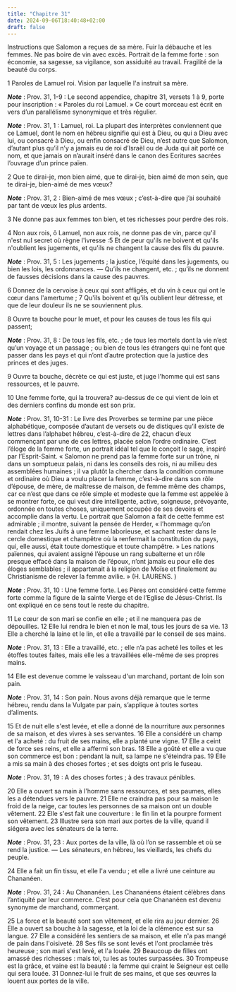 ```yaml
---
title: "Chapitre 31"
date: 2024-09-06T18:40:48+02:00
draft: false
---
```



Instructions que Salomon a reçues de sa mère.
Fuir la débauche et les femmes.
Ne pas boire de vin avec excès.
Portrait de la femme forte : son économie, sa sagesse, sa vigilance, son assiduité au travail.
Fragilité de la beauté du corps.


1 Paroles de Lamuel roi. Vision par laquelle l'a instruit sa mère.

***Note*** :  Prov. 31, 1-9 : Le second appendice, chapitre 31, versets 1 à 9, porte pour inscription : « Paroles du roi Lamuel. » Ce court morceau est écrit en vers d’un parallélisme synonymique et très régulier.

***Note*** :  Prov. 31, 1 : Lamuel, roi. La plupart des interprètes conviennent que ce Lamuel, dont le nom en hébreu signifie qui est à Dieu, ou qui a Dieu avec lui, ou consacré à Dieu, ou enfin consacré de Dieu, n’est autre que Salomon, d’autant plus qu’il n’y a jamais eu de roi d’Israël ou de Juda qui ait porté ce nom, et que jamais on n’aurait inséré dans le canon des Ecritures sacrées l’ouvrage d’un prince païen.


2 Que te dirai-je, mon bien aimé, que te dirai-je, bien aimé de mon sein, que te dirai-je, bien-aimé de mes vœux?

***Note*** :  Prov. 31, 2 : Bien-aimé de mes vœux ; c’est-à-dire que j’ai souhaité par tant de vœux les plus ardents.

3 Ne donne pas aux femmes ton bien, et tes richesses pour perdre des rois.


4 Non aux rois, ô Lamuel, non aux rois, ne donne pas de vin, parce qu'il n'est nul secret où règne l'ivresse :5 Et de peur qu'ils ne boivent et qu'ils n'oublient les jugements, et qu'ils ne changent la cause des fils du pauvre.

***Note*** :  Prov. 31, 5 : Les jugements ; la justice, l’équité dans les jugements, ou bien les lois, les ordonnances. ― Qu’ils ne changent, etc. ; qu’ils ne donnent de fausses décisions dans la cause des pauvres.

6 Donnez de la cervoise à ceux qui sont affligés, et du vin à ceux qui ont le cœur dans l'amertume ; 7 Qu'ils boivent et qu'ils oublient leur détresse, et que de leur douleur ils ne se souviennent plus.


8 Ouvre ta bouche pour le muet, et pour les causes de tous les fils qui passent;

***Note*** :  Prov. 31, 8 : De tous les fils, etc. ; de tous les mortels dont la vie n’est qu’un voyage et un passage ; ou bien de tous les étrangers qui ne font que passer dans les pays et qui n’ont d’autre protection que la justice des princes et des juges.

9 Ouvre ta bouche, décrète ce qui est juste, et juge l'homme qui est sans ressources, et le pauvre.


10 Une femme forte, qui la trouvera? au-dessus de ce qui vient de loin et des derniers confins du monde est son prix.

***Note*** :  Prov. 31, 10-31 : Le livre des Proverbes se termine par une pièce alphabétique, composée d’autant de versets ou de distiques qu’il existe de lettres dans l’alphabet hébreu, c’est-à-dire de 22, chacun d’eux commençant par une de ces lettres, placée selon l’ordre ordinaire. C’est l’éloge de la femme forte, un portrait idéal tel que le conçoit le sage, inspiré par l’Esprit-Saint. « Salomon ne prend pas la femme forte sur un trône, ni dans un somptueux palais, ni dans les conseils des rois, ni au milieu des assemblées humaines ; il va plutôt la chercher dans la condition commune et ordinaire où Dieu a voulu placer la femme, c’est-à-dire dans son rôle d’épouse, de mère, de maîtresse de maison, de femme même des champs, car ce n’est que dans ce rôle simple et modeste que la femme est appelée à se montrer forte, ce qui veut dire intelligente, active, soigneuse, prévoyante, ordonnée en toutes choses, uniquement occupée de ses devoirs et accomplie dans la vertu. Le portrait que Salomon a fait de cette femme est
admirable ; il montre, suivant la pensée de Herder, « l’hommage qu’on rendait chez les Juifs à une femme laborieuse, et sachant rester dans le cercle domestique et champêtre où la renfermait la constitution du pays, qui, elle aussi, était toute domestique et toute champêtre. » Les nations païennes, qui avaient assigné l’épouse un rang subalterne et un rôle presque effacé dans la maison de l’époux, n’ont jamais eu pour elle des éloges semblables ; il appartenait à la religion de Moïse et finalement au Christianisme de relever la femme avilie. » (H. LAURENS. )

***Note*** :  Prov. 31, 10 : Une femme forte. Les Pères ont considéré cette femme forte comme la figure de la sainte Vierge et de l’Eglise de Jésus-Christ. Ils ont expliqué en ce sens tout le reste du chapitre.

11 Le cœur de son mari se confie en elle ; et il ne manquera pas de dépouilles. 12 Elle lui rendra le bien et non le mal, tous les jours de sa vie. 13 Elle a cherché la laine et le lin, et elle a travaillé par le conseil de ses mains.

***Note*** :  Prov. 31, 13 : Elle a travaillé, etc. ; elle n’a pas acheté les toiles et les étoffes toutes faites, mais elle les a travaillées elle-même de ses propres mains.

14 Elle est devenue comme le vaisseau d'un marchand, portant de loin son pain.

***Note*** :  Prov. 31, 14 : Son pain. Nous avons déjà remarque que le terme hébreu, rendu dans la Vulgate par pain, s’applique à toutes sortes d’aliments.

15 Et de nuit elle s'est levée, et elle a donné de la nourriture aux personnes de sa maison, et des vivres à ses servantes. 16 Elle a considéré un champ et l'a acheté : du fruit de ses mains, elle a planté une vigne. 17 Elle a ceint de force ses reins, et elle a affermi son bras. 18 Elle a goûté et elle a vu que son commerce est bon : pendant la nuit, sa lampe ne s'éteindra pas. 19 Elle a mis sa main à des choses fortes ; et ses doigts ont pris le fuseau.

***Note*** :  Prov. 31, 19 : A des choses fortes ; à des travaux pénibles.

20 Elle a ouvert sa main à l'homme sans ressources, et ses paumes, elles les a détendues vers le pauvre. 21 Elle ne craindra pas pour sa maison le froid de la neige, car toutes les personnes de sa maison ont un double vêtement. 22 Elle s'est fait une couverture : le fin lin et la pourpre forment son vêtement. 23 Illustre sera son mari aux portes de la ville, quand il siégera avec les sénateurs de la terre.

***Note*** :  Prov. 31, 23 : Aux portes de la ville, là où l’on se rassemble et où se rend la justice. ― Les sénateurs, en hébreu, les vieillards, les chefs du peuple.

24 Elle a fait un fin tissu, et elle l'a vendu ; et elle a livré une ceinture au Chananéen.

***Note*** :  Prov. 31, 24 : Au Chananéen. Les Chananéens étaient célèbres dans l’antiquité par leur commerce. C’est pour cela que Chananéen est devenu synonyme de marchand, commerçant.

25 La force et la beauté sont son vêtement, et elle rira au jour dernier. 26 Elle a ouvert sa bouche à la sagesse, et la loi de la clémence est sur sa langue. 27 Elle a considéré les sentiers de sa maison, et elle n'a pas mangé de pain dans l'oisiveté. 28 Ses fils se sont levés et l'ont proclamée très heureuse ; son mari s'est levé, et l'a louée. 29 Beaucoup de filles ont amassé des richesses : mais toi, tu les as toutes surpassées. 30 Trompeuse est la grâce, et vaine est la beauté : la femme qui craint le Seigneur est celle qui sera louée. 31 Donnez-lui le fruit de ses mains, et que ses œuvres la louent aux portes de la ville.
